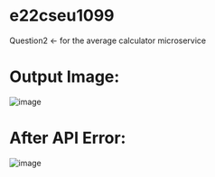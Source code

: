 # e22cseu1099

Question2  ← for the average calculator microservice

# Output Image:
![image](https://github.com/user-attachments/assets/5bb32456-0933-4926-81fb-c5079a38175d)

# After API Error:

![image](https://github.com/user-attachments/assets/9a535da0-cf33-41bd-a915-682801de082f)

